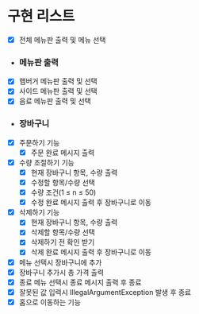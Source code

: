 # 구현 리스트
- [x] 전체 메뉴판 출력 및 메뉴 선택

- ### 메뉴판 출력
- [x] 햄버거 메뉴판 출력 및 선택
- [x] 사이드 메뉴판 출력 및 선택
- [x] 음료 메뉴판 출력 및 선택

- ### 장바구니
- [x] 주문하기 기능
  - [x] 주문 완료 메시지 출력
- [x] 수량 조절하기 기능
  - [x] 현재 장바구니 항목, 수량 출력
  - [x] 수정할 항목/수량 선택
  - [x] 수량 조건(1 ≤ n ≤ 50)
  - [x] 수정 완료 메시지 출력 후 장바구니로 이동
- [x] 삭제하기 기능
  - [x] 현재 장바구니 항목, 수량 출력
  - [x] 삭제할 항목/수량 선택
  - [x] 삭제하기 전 확인 받기
  - [x] 삭제 완료 메시지 출력 후 장바구니로 이동
- [x] 메뉴 선택시 장바구니에 추가
- [x] 장바구니 추가시 총 가격 출력
- [x] 종료 메뉴 선택시 종료 메시지 출력 후 종료
- [x] 잘못된 값 입력시 IllegalArgumentException 발생 후 종료
- [x] 홈으로 이동하는 기능